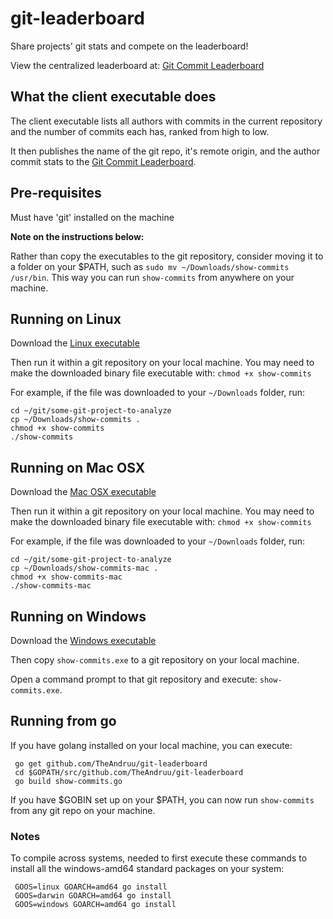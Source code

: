 # git-leaderboard

Share projects' git stats and compete on the leaderboard!

View the centralized leaderboard at: [Git Commit Leaderboard](https://backend-gl.appspot.com/)

## What the client executable does

The client executable lists all authors with commits in the current repository and the number of commits each has, ranked from high to low.  

It then publishes the name of the git repo, it's remote origin, and the author commit stats to the [Git Commit Leaderboard](https://backend-gl.appspot.com/).

## Pre-requisites

Must have 'git' installed on the machine

**Note on the instructions below:**

Rather than copy the executables to the git repository, consider moving it to a folder on your $PATH, such as `sudo mv ~/Downloads/show-commits /usr/bin`.  This way you can run `show-commits` from anywhere on your machine.

## Running on Linux

Download the [Linux executable](https://github.com/TheAndruu/git-leaderboard/raw/master/build/show-commits)

Then run it within a git repository on your local machine.  You may need to make the downloaded binary file executable with: `chmod +x show-commits`

For example, if the file was downloaded to your `~/Downloads` folder, run:

    cd ~/git/some-git-project-to-analyze
    cp ~/Downloads/show-commits .
    chmod +x show-commits
    ./show-commits

## Running on Mac OSX

Download the [Mac OSX executable](https://github.com/TheAndruu/git-leaderboard/raw/master/build/show-commits-mac)

Then run it within a git repository on your local machine.  You may need to make the downloaded binary file executable with: `chmod +x show-commits`

For example, if the file was downloaded to your `~/Downloads` folder, run:

    cd ~/git/some-git-project-to-analyze
    cp ~/Downloads/show-commits-mac .
    chmod +x show-commits-mac
    ./show-commits-mac

## Running on Windows

Download the [Windows executable](https://github.com/TheAndruu/git-leaderboard/raw/master/build/show-commits.exe)

Then copy `show-commits.exe` to a git repository on your local machine.  

Open a command prompt to that git repository and execute: `show-commits.exe`.

## Running from go

If you have golang installed on your local machine, you can execute:

     go get github.com/TheAndruu/git-leaderboard
     cd $GOPATH/src/github.com/TheAndruu/git-leaderboard
     go build show-commits.go

If you have $GOBIN set up on your $PATH, you can now run `show-commits` from any git repo on your machine.

### Notes

To compile across systems, needed to first execute these commands to install all the windows-amd64 standard packages on your system:

     GOOS=linux GOARCH=amd64 go install
     GOOS=darwin GOARCH=amd64 go install
     GOOS=windows GOARCH=amd64 go install
